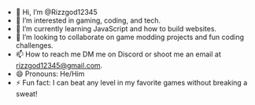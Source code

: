 - 👋 Hi, I’m @Rizzgod12345
- 👀 I’m interested in gaming, coding, and tech.
- 🌱 I’m currently learning JavaScript and how to build websites.
- 💞️ I’m looking to collaborate on game modding projects and fun coding challenges.
- 📫 How to reach me  DM me on Discord or shoot me an email at rizzgod12345@gmail.com.
- 😄 Pronouns: He/Him
- ⚡ Fun fact:  I can beat any level in my favorite games without breaking a sweat!


<!---
Rizzgod12345/Rizzgod12345 is a ✨ special ✨ repository because its `README.md` (this file) appears on your GitHub profile.
You can click the Preview link to take a look at your changes.
--->

